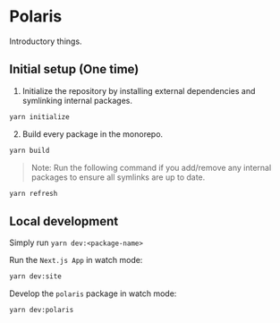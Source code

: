 # Polaris

Introductory things.

## Initial setup (One time)

1. Initialize the repository by installing external dependencies and symlinking internal packages.

```sh
yarn initialize
```

2. Build every package in the monorepo.

```sh
yarn build
```

> Note: Run the following command if you add/remove any internal packages to ensure all symlinks are up to date.

```sh
yarn refresh
```

## Local development

Simply run `yarn dev:<package-name>`

Run the `Next.js App` in watch mode:

```sh
yarn dev:site
```

Develop the `polaris` package in watch mode:

```sh
yarn dev:polaris
```
